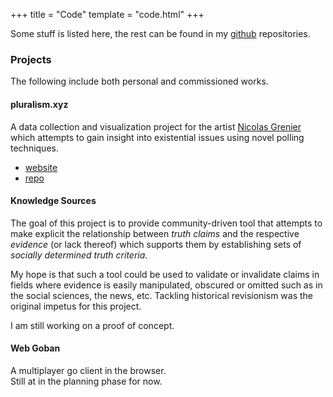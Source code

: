 +++
title = "Code"
template = "code.html"
+++

Some stuff is listed here, the rest can be found in my [github](https://www.github.com/nilueps) repositories.

### Projects

The following include both personal and commissioned works.

#### pluralism.xyz

A data collection and visualization project for the artist [Nicolas Grenier](https://nicolasgrenier.com/) which attempts to gain insight into existential issues using novel polling techniques.

- [website](https://pluralism.xyz/)
- [repo](https://github.com/mappingpoll)


#### Knowledge Sources

The goal of this project is to provide community-driven tool that attempts to make explicit the relationship between *truth claims* and the respective *evidence* (or lack thereof) which supports them by establishing sets of *socially determined truth criteria*.

My hope is that such a tool could be used to validate or invalidate claims in fields where evidence is easily manipulated, obscured or omitted such as in the social sciences, the news, etc. Tackling historical revisionism was the original impetus for this project.

I am still working on a proof of concept.

#### Web Goban

A multiplayer go client in the browser.\
Still at in the planning phase for now.

